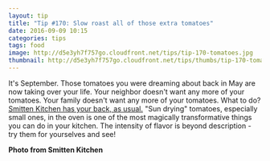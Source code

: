 ```yaml
---
layout: tip
title: "Tip #170: Slow roast all of those extra tomatoes"
date: 2016-09-09 10:15
categories: tips
tags: food
image: http://d5e3yh7f757go.cloudfront.net/tips/tip-170-tomatoes.jpg
thumbnail: http://d5e3yh7f757go.cloudfront.net/tips/thumbs/tip-170-tomatoes.jpg
---
```

It's September. Those tomatoes you were dreaming about back in May are now taking over your life. Your neighbor doesn't want any more of your tomatoes. Your family doesn't want any more of your tomatoes. What to do? <a href="https://smittenkitchen.com/2008/08/slow-roasted-tomatoes/">Smitten Kitchen has your back, as usual.</a> "Sun drying" tomatoes, especially small ones, in the oven is one of the most magically transformative things you can do in your kitchen. The intensity of flavor is beyond description - try them for yourselves and see!

**Photo from Smitten Kitchen**
